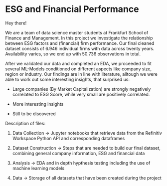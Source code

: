 # ESG and Financial Performance

Hey there!

We are a team of data science master students at Frankfurt School of Finance and Management. In this project we investigate the relationship between ESG factors and (financial) firm performance. Our final cleaned dataset consists of 6.946 individual firms with data across twenty years. Availability varies, so we end up with 50.736 observations in total.

After we validated our data and completed an EDA, we proceeded to fit several ML-Models conditioned on different aspects like company size, region or industry. Our findings are in line with literature, alltough we were able to work out some interesting insights, that surprised us:

- Large companies (By Market Capitalization) are strongly negatively correlated to ESG Score, while very small are positively correlated.

- More interesting insights

- Still to be discovered

Description of files:

1) Data Collection -> Jupyter notebooks that retrieve data from the Refinitiv Workspace Python API and corresponding dataframes

2) Dataset Construction -> Steps that are needed to build our final dataset, combining general company information, ESG and financial data

3) Analysis -> EDA and in depth hypthesis testing including the use of machine learning models

4) Data -> Storage of all datasets that have been created during the project

